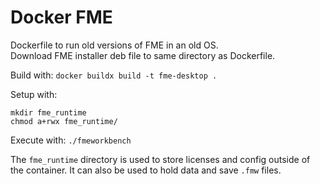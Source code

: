 # Docker FME
Dockerfile to run old versions of FME in an old OS.  
Download FME installer deb file to same directory as Dockerfile.

Build with:
`docker buildx build -t fme-desktop .`

Setup with:
```
mkdir fme_runtime
chmod a+rwx fme_runtime/
```

Execute with:
`./fmeworkbench`

The `fme_runtime` directory is used to store licenses and config outside of the container.
It can also be used to hold data and save `.fmw` files.
